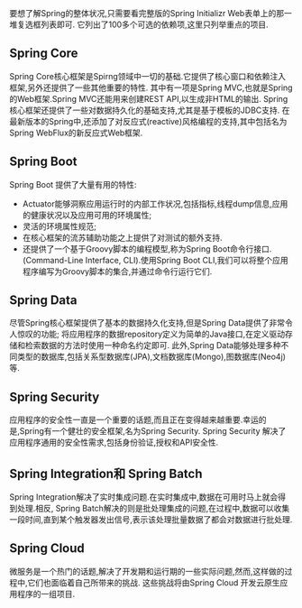 要想了解Spring的整体状况,只需要看完整版的Spring Initializr Web表单上的那一堆复选框列表即可.
它列出了100多个可选的依赖项,这里只列举重点的项目.
## 	Spring Core
Spring Core核心框架是Spirng领域中一切的基础.它提供了核心窗口和依赖注入框架,另外还提供了一些其他重要的特性.
其中有一项是Spring MVC,也就是Spring的Web框架.Spring MVC还能用来创建REST API,以生成非HTML的输出.
Spring核心框架还提供了一些对数据持久化的基础支持,尤其是基于模板的JDBC支持.
在最新版本的Spring中,还添加了对反应式(reactive)风格编程的支持,其中包括名为Spring WebFlux的新反应式Web框架.

## Spring Boot
Spring Boot 提供了大量有用的特性:
- Actuator能够洞察应用运行时的内部工作状况,包括指标,线程dump信息,应用的健康状况以及应用可用的环境属性;
- 灵活的环境属性规范;
- 在核心框架的流苏辅助功能之上提供了对测试的额外支持.
- 还提供了一个基于Groovy脚本的编程模型,称为Spring Boot命令行接口.(Command-Line Interface, CLI).使用Spring Boot CLI,我们可以将整个应用程序编写为Groovy脚本的集合,并通过命令行运行它们.

## Spring Data
尽管Spring核心框架提供了基本的数据持久化支持,但是Spring Data提供了非常令人惊叹的功能;
将应用程序的数据repository定义为简单的Java接口,在定义驱动存储和检索数据的方法时使用一种命名约定即可.
此外,Spring Data能够处理多种不同类型的数据库,包括关系型数据库(JPA),文档数据库(Mongo),图数据库(Neo4j)等.

## Spring Security
应用程序的安全性一直是一个重要的话题,而且正在变得越来越重要.幸运的是,Spring有一个健壮的安全框架,名为Spring Security.
Spring Security 解决了应用程序通用的安全性需求,包括身份验证,授权和API安全性.

## 	Spring Integration和 Spring Batch
Spring Integration解决了实时集成问题.在实时集成中,数据在可用时马上就会得到处理.相反,
Spring Batch解决的则是批处理集成的问题,在过程中,数据可以收集一段时间,直到某个触发器发出信号,表示该处理批量数据了都会对数据进行批处理.

## Spring Cloud
微服务是一个热门的话题,解决了开发期和运行期的一些实际问题,然而,这样做的过程中,它们也面临着自己所带来的挑战.
这些挑战将由Spring Cloud 开发云原生应用程序的一组项目.



